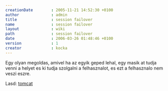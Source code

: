 ```yaml
---
creationDate        : 2005-11-21 14:52:30 +0100 
author              : admin 
title               : session failover 
name                : session failover 
layout              : wiki 
path                : session failover 
date                : 2006-03-26 01:48:46 +0100 
version             : 1 
creator             : kocka 
---
```

Egy olyan megoldas, amivel ha az egyik geped lehal, egy masik at tudja venni a helyet es ki tudja szolgalni a felhasznalot, es ezt a felhasznalo nem veszi eszre.

Lasd: [tomcat](tomcat.html)
